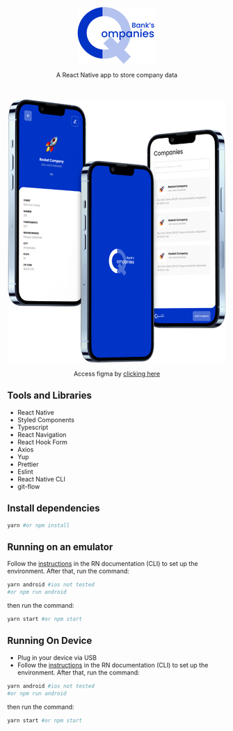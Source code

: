 <div align="center">
  <img src="./blue-logo.png" alt="logo" />
  <p>A React Native app to store company data</p>
</div>

<br />
<br />

<div align="center">
  <img src="./mockup.png" width="500" alt="logo" />

  Access figma by [clicking here](https://www.figma.com/file/bx1k4Be3pSJxPbWqIUqeJ4/QBank's-Companies?node-id=7%3A370)
</div>




## Tools and Libraries
- React Native
- Styled Components
- Typescript
- React Navigation
- React Hook Form
- Axios
- Yup
- Prettier
- Eslint
- React Native CLI
- git-flow

## Install dependencies
```bash
yarn #or npm install
```

## Running on an emulator
Follow the [instructions](https://reactnative.dev/docs/next/environment-setup) in the RN documentation (CLI) to set up the environment. After that, run the command:

```bash
yarn android #ios not tested
#or npm run android
```

then run the command:
```bash
yarn start #or npm start
```


## Running On Device
- Plug in your device via USB
- Follow the [instructions](https://reactnative.dev/docs/next/running-on-device#2-plug-in-your-device-via-usb) in the RN documentation (CLI) to set up the environment. After that, run the command:

```bash
yarn android #ios not tested
#or npm run android
```

then run the command:
```bash
yarn start #or npm start
```